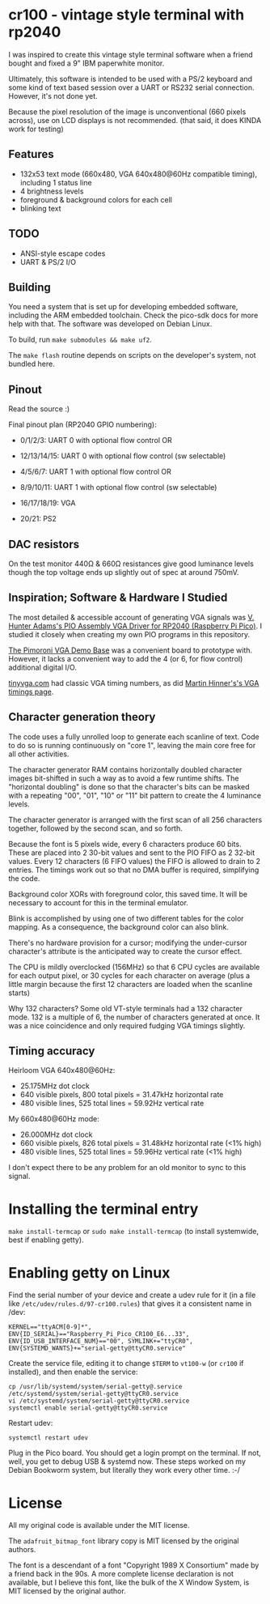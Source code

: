 # cr100 - vintage style terminal with rp2040

I was inspired to create this vintage style terminal software when a friend bought and
fixed a 9" IBM paperwhite monitor.

Ultimately, this software is intended to be used with a PS/2 keyboard and some kind of
text based session over a UART or RS232 serial connection. However, it's not done yet.

Because the pixel resolution of the image is unconventional (660 pixels across), use
on LCD displays is not recommended. (that said, it does KINDA work for testing)

## Features

 * 132x53 text mode (660x480, VGA 640x480@60Hz compatible timing), including 1 status line
 * 4 brightness levels
 * foreground & background colors for each cell
 * blinking text

## TODO

 * ANSI-style escape codes
 * UART & PS/2 I/O

## Building

You need a system that is set up for developing embedded software, including the ARM
embedded toolchain. Check the pico-sdk docs for more help with that. The software was
developed on Debian Linux.

To build, run `make submodules && make uf2`.

The `make flash` routine depends on scripts on the developer's system, not bundled here.

## Pinout
Read the source :)

Final pinout plan (RP2040 GPIO numbering):
 * 0/1/2/3: UART 0 with optional flow control OR
 * 12/13/14/15: UART 0 with optional flow control (sw selectable)

 * 4/5/6/7: UART 1 with optional flow control OR
 * 8/9/10/11: UART 1 with optional flow control (sw selectable)

 * 16/17/18/19: VGA
 * 20/21: PS2

## DAC resistors

On the test monitor 440Ω & 660Ω resistances give good luminance levels though the top voltage ends up slightly out of spec at around 750mV.

## Inspiration; Software & Hardware I Studied

The most detailed & accessible account of generating VGA signals was [V. Hunter
Adams's PIO Assembly VGA Driver for RP2040 (Raspberry Pi
Pico)](https://vanhunteradams.com/Pico/VGA/VGA.html). I studied it closely when
creating my own PIO programs in this repository.

[The Pimoroni VGA Demo
Base](https://shop.pimoroni.com/products/pimoroni-pico-vga-demo-base?variant=32369520672851)
was a convenient board to prototype with. However, it lacks a convenient way to add
the 4 (or 6, for flow control) additional digital I/O.

[tinyvga.com](http://www.tinyvga.com/vga-timing) had classic VGA timing numbers, as did [Martin Hinner's's VGA timings page](http://martin.hinner.info/vga/timing.html).

## Character generation theory

The code uses a fully unrolled loop to generate each scanline of text. Code to
do so is running continuously on "core 1", leaving the main core free for all
other activities.

The character generator RAM contains horizontally doubled character images
bit-shifted in such a way as to avoid a few runtime shifts. The "horizontal
doubling" is done so that the character's bits can be masked with a repeating
"00", "01", "10" or "11" bit pattern to create the 4 luminance levels.

The character generator is arranged with the first scan of all 256 characters
together, followed by the second scan, and so forth.

Because the font is 5 pixels wide, every 6 characters produce 60 bits. These
are placed into 2 30-bit values and sent to the PIO FIFO as 2 32-bit values.
Every 12 characters (6 FIFO values) the FIFO is allowed to drain to 2 entries.
The timings work out so that no DMA buffer is required, simplifying the code.

Background color XORs with foreground color, this saved time. It will be
necessary to account for this in the terminal emulator.

Blink is accomplished by using one of two different tables for the color
mapping. As a consequence, the background color can also blink.

There's no hardware provision for a cursor; modifying the under-cursor
character's attribute is the anticipated way to create the cursor effect.

The CPU is mildly overclocked (156MHz) so that 6 CPU cycles are available for
each output pixel, or 30 cycles for each character on average (plus a little
margin because the first 12 characters are loaded when the scanline starts)

Why 132 characters? Some old VT-style terminals had a 132 character mode. 132
is a multiple of 6, the number of characters generated at once. It was a nice
coincidence and only required fudging VGA timings slightly.

## Timing accuracy

Heirloom VGA 640x480@60Hz:
 * 25.175MHz dot clock
 * 640 visible pixels, 800 total pixels = 31.47kHz horizontal rate
 * 480 visible lines, 525 total lines = 59.92Hz vertical rate

My 660x480@60Hz mode:
 * 26.000MHz dot clock
 * 660 visible pixels, 826 total pixels = 31.48kHz horizontal rate (<1% high)
 * 480 visible lines, 525 total lines = 59.96Hz vertical rate (<1% high)

I don't expect there to be any problem for an old monitor to sync to this signal.

# Installing the terminal entry

`make install-termcap` or `sudo make install-termcap` (to install systemwide, best if enabling getty).

# Enabling getty on Linux

Find the serial number of your device and create a udev rule for it (in a file like `/etc/udev/rules.d/97-cr100.rules`) that gives it a consistent name in /dev:
```
KERNEL=="ttyACM[0-9]*", ENV{ID_SERIAL}=="Raspberry_Pi_Pico_CR100_E6...33", ENV{ID_USB_INTERFACE_NUM}=="00", SYMLINK+="ttyCR0", ENV{SYSTEMD_WANTS}+="serial-getty@ttyCR0.service"
```

Create the service file, editing it to change `$TERM` to `vt100-w` (or `cr100` if installed), and then enable the service:
```
cp /usr/lib/systemd/system/serial-getty@.service /etc/systemd/system/serial-getty@ttyCR0.service
vi /etc/systemd/system/serial-getty@ttyCR0.service
systemctl enable serial-getty@ttyCR0.service
```

Restart udev:
```
systemctl restart udev
```

Plug in the Pico board. You should get a login prompt on the terminal. If not, well, you get to debug USB & systemd now. These steps worked on my Debian Bookworm system, but literally they work every other time. :-/

# License

All my original code is available under the MIT license.

The `adafruit_bitmap_font` library copy is MIT licensed by the original authors.

The font is a descendant of a font "Copyright 1989 X Consortium" made by a
friend back in the 90s. A more complete license declaration is not available,
but I believe this font, like the bulk of the X Window System, is MIT licensed
by the original author.
